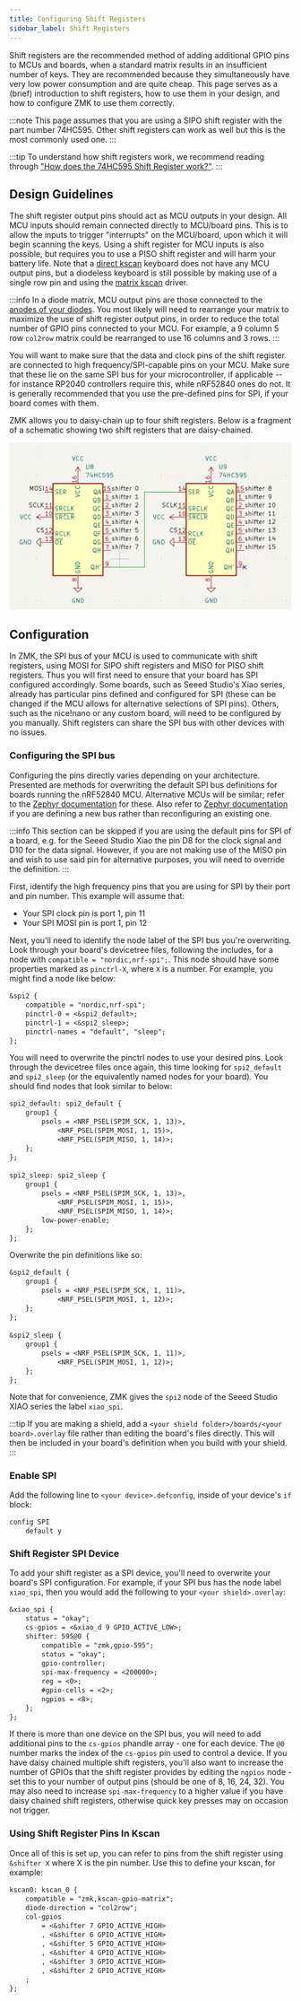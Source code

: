 ```yaml
---
title: Configuring Shift Registers
sidebar_label: Shift Registers
---
```


Shift registers are the recommended method of adding additional GPIO pins to MCUs and boards, when a standard matrix results in an insufficient number of keys. They are recommended because they simultaneously have very low power consumption and are quite cheap. This page serves as a (brief) introduction to shift registers, how to use them in your design, and how to configure ZMK to use them correctly.

:::note
This page assumes that you are using a SIPO shift register with the part number 74HC595. Other shift registers can work as well but this is the most commonly used one.
:::

:::tip
To understand how shift registers work, we recommend reading through ["How does the 74HC595 Shift Register work?"](https://lastminuteengineers.com/74hc595-shift-register-arduino-tutorial/#how-does-the-74hc595-shift-register-work).
:::

## Design Guidelines

The shift register output pins should act as MCU outputs in your design. All MCU inputs should remain connected directly to MCU/board pins. This is to allow the inputs to trigger "interrupts" on the MCU/board, upon which it will begin scanning the keys. Using a shift register for MCU inputs is also possible, but requires you to use a PISO shift register and will harm your battery life. Note that a [direct kscan](../../config/kscan.md#direct-gpio-driver) keyboard does not have any MCU output pins, but a diodeless keyboard is still possible by making use of a single row pin and using the [matrix kscan](../../config/kscan.md#matrix-driver) driver.

:::info
In a diode matrix, MCU output pins are those connected to the [anodes of your diodes](https://learn.sparkfun.com/tutorials/diodes/all#ideal-diodes). You most likely will need to rearrange your matrix to maximize the use of shift register output pins, in order to reduce the total number of GPIO pins connected to your MCU. For example, a 9 column 5 row `col2row` matrix could be rearranged to use 16 columns and 3 rows.
:::

You will want to make sure that the data and clock pins of the shift register are connected to high frequency/SPI-capable pins on your MCU. Make sure that these lie on the same SPI bus for your microcontroller, if applicable -- for instance RP2040 controllers require this, while nRF52840 ones do not. It is generally recommended that you use the pre-defined pins for SPI, if your board comes with them.

ZMK allows you to daisy-chain up to four shift registers. Below is a fragment of a schematic showing two shift registers that are daisy-chained.

![A fragment of a schematic featuring two shift registers daisy chained together.](../../assets/hardware-integration/shift-register-daisy.png)

## Configuration

In ZMK, the SPI bus of your MCU is used to communicate with shift registers, using MOSI for SIPO shift registers and MISO for PISO shift registers. Thus you will first need to ensure that your board has SPI configured accordingly. Some boards, such as Seeed Studio's Xiao series, already has particular pins defined and configured for SPI (these can be changed if the MCU allows for alternative selections of SPI pins). Others, such as the nice!nano or any custom board, will need to be configured by you manually. Shift registers can share the SPI bus with other devices with no issues.

### Configuring the SPI bus

Configuring the pins directly varies depending on your architecture. Presented are methods for overwriting the default SPI bus definitions for boards running the nRF52840 MCU. Alternative MCUs will be similar; refer to the [Zephyr documentation](https://docs.zephyrproject.org/3.5.0/hardware/pinctrl/index.html) for these. Also refer to [Zephyr documentation](https://docs.zephyrproject.org/3.5.0/hardware/pinctrl/index.html) if you are defining a new bus rather than reconfiguring an existing one.

:::info
This section can be skipped if you are using the default pins for SPI of a board, e.g. for the Seeed Studio Xiao the pin D8 for the clock signal and D10 for the data signal. However, if you are not making use of the MISO pin and wish to use said pin for alternative purposes, you will need to override the definition.
:::

First, identify the high frequency pins that you are using for SPI by their port and pin number. This example will assume that:

- Your SPI clock pin is port 1, pin 11
- Your SPI MOSI pin is port 1, pin 12

Next, you'll need to identify the node label of the SPI bus you're overwriting. Look through your board's devicetree files, following the includes, for a node with `compatible = "nordic,nrf-spi";`. This node should have some properties marked as `pinctrl-X`, where `X` is a number. For example, you might find a node like below:

```dts title="boards/arm/seeeduino_xiao_ble/seeeduino_xiao_ble.dts"
&spi2 {
    compatible = "nordic,nrf-spi";
    pinctrl-0 = <&spi2_default>;
    pinctrl-1 = <&spi2_sleep>;
    pinctrl-names = "default", "sleep";
};
```

You will need to overwrite the pinctrl nodes to use your desired pins. Look through the devicetree files once again, this time looking for `spi2_default` and `spi2_sleep` (or the equivalently named nodes for your board). You should find nodes that look similar to below:

```dts title="boards/arm/seeeduino_xiao_ble/seeeduino_xiao_ble-pinctrl.dtsi"
spi2_default: spi2_default {
    group1 {
        psels = <NRF_PSEL(SPIM_SCK, 1, 13)>,
            <NRF_PSEL(SPIM_MOSI, 1, 15)>,
            <NRF_PSEL(SPIM_MISO, 1, 14)>;
    };
};

spi2_sleep: spi2_sleep {
    group1 {
        psels = <NRF_PSEL(SPIM_SCK, 1, 13)>,
            <NRF_PSEL(SPIM_MOSI, 1, 15)>,
            <NRF_PSEL(SPIM_MISO, 1, 14)>;
        low-power-enable;
    };
};
```

Overwrite the pin definitions like so:

```dts
&spi2_default {
    group1 {
        psels = <NRF_PSEL(SPIM_SCK, 1, 11)>,
            <NRF_PSEL(SPIM_MOSI, 1, 12)>;
    };
};

&spi2_sleep {
    group1 {
        psels = <NRF_PSEL(SPIM_SCK, 1, 11)>,
            <NRF_PSEL(SPIM_MOSI, 1, 12)>;
    };
};
```

Note that for convenience, ZMK gives the `spi2` node of the Seeed Studio XIAO series the label `xiao_spi`.

:::tip
If you are making a shield, add a `<your shield folder>/boards/<your board>.overlay` file rather than editing the board's files directly. This will then be included in your board's definition when you build with your shield.
:::

### Enable SPI

Add the following line to `<your device>.defconfig`, inside of your device's `if` block:

```kconfig title="<your device>.defconfig"
config SPI
    default y
```

### Shift Register SPI Device

To add your shift register as a SPI device, you'll need to overwrite your board's SPI configuration. For example, if your SPI bus has the node label `xiao_spi`, then you would add the following to your `<your shield>.overlay`:

```dts title="<your shield>.overlay"
&xiao_spi {
    status = "okay";
    cs-gpios = <&xiao_d 9 GPIO_ACTIVE_LOW>;
    shifter: 595@0 {
        compatible = "zmk,gpio-595";
        status = "okay";
        gpio-controller;
        spi-max-frequency = <200000>;
        reg = <0>;
        #gpio-cells = <2>;
        ngpios = <8>;
    };
};
```

If there is more than one device on the SPI bus, you will need to add additional pins to the `cs-gpios` phandle array - one for each device. The `@0` number marks the index of the `cs-gpios` pin used to control a device. If you have daisy chained multiple shift registers, you'll also want to increase the number of GPIOs that the shift register provides by editing the `ngpios` node - set this to your number of output pins (should be one of 8, 16, 24, 32). You may also need to increase `spi-max-frequency` to a higher value if you have daisy chained shift registers, otherwise quick key presses may on occasion not trigger.

### Using Shift Register Pins In Kscan

Once all of this is set up, you can refer to pins from the shift register using `&shifter X` where X is the pin number. Use this to define your kscan, for example:

```dts title="<your shield>.overlay"
kscan0: kscan_0 {
    compatible = "zmk,kscan-gpio-matrix";
    diode-direction = "col2row";
    col-gpios
        = <&shifter 7 GPIO_ACTIVE_HIGH>
        , <&shifter 6 GPIO_ACTIVE_HIGH>
        , <&shifter 5 GPIO_ACTIVE_HIGH>
        , <&shifter 4 GPIO_ACTIVE_HIGH>
        , <&shifter 3 GPIO_ACTIVE_HIGH>
        , <&shifter 2 GPIO_ACTIVE_HIGH>
    ;
};
```
